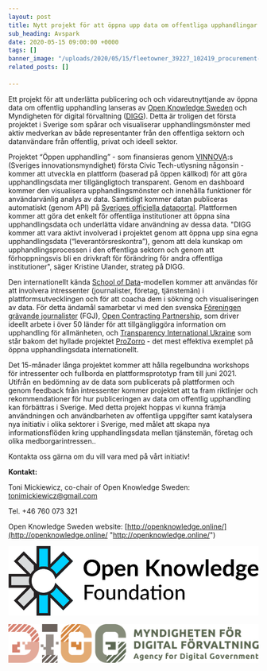 ```yaml
---
layout: post
title: Nytt projekt för att öppna upp data om offentliga upphandlingar i Sverige
sub_heading: Avspark
date: 2020-05-15 09:00:00 +0000
tags: []
banner_image: "/uploads/2020/05/15/fleetowner_39227_102419_procurement-1.png"
related_posts: []

---
```

Ett projekt för att underlätta publicering och och vidareutnyttjande av öppna data om offentlig upphandling lanseras av [Open Knowledge Sweden](http://openknowledge.online/) och Myndigheten för digital förvaltning ([DIGG](https://www.digg.se/)). Detta är troligen det första projektet i Sverige som spårar och visualiserar upphandlingsmönster med aktiv medverkan av både representanter från den offentliga sektorn och datanvändare från offentlig, privat och ideell sektor.

Projektet “Öppen upphandling” - som finansieras genom [VINNOVA](https://www.vinnova.se/en/calls-for-proposals/civic-tech/digital-services-for-2019-04507/):s (Sveriges innovationsmyndighet) första Civic Tech-utlysning någonsin - kommer att utveckla en plattform (baserad på öppen källkod) för att göra upphandlingsdata mer tillgängligtoch transparent. Genom en dashboard kommer den visualisera upphandlingsmönster och innehålla funktioner för användarvänlig analys av data. Samtidigt kommer datan publiceras automatiskt (genom API) på [Sveriges officiella dataportal](https://www.dataportal.se/). Plattformen kommer att göra det enkelt för offentliga institutioner att öppna sina upphandlingsdata och underlätta vidare användning av dessa data. "DIGG kommer att vara aktivt involverad i projektet genom att öppna upp sina egna upphandlingsdata (“leverantörsreskontra”), genom att dela kunskap om upphandlingsprocessen i den offentliga sektorn och genom att förhoppningsvis bli en drivkraft för förändring för andra offentliga institutioner", säger Kristine Ulander, strateg på DIGG.

Den internationellt kända [School of Data](https://schoolofdata.org/)-modellen kommer att användas för att involvera intressenter (journalister, företag, tjänstemän) i plattformsutvecklingen och för att coacha dem i sökning och visualiseringen av data. För detta ändamål samarbetar vi med den svenska [Föreningen grävande journalister](http://www.fgj.se/) (FGJ), [Open Contracting Partnership](https://www.open-contracting.org/), som driver ideellt arbete i över 50 länder för att tillgängliggöra information om upphandling för allmänheten, och [Transparency International Ukraine](https://ti-ukraine.org/) som står bakom det hyllade projektet [ProZorro](https://prozorro.gov.ua/en) - det mest effektiva exemplet på öppna upphandlingsdata internationellt.

Det 15-månader långa projektet kommer att hålla regelbundna workshops för intressenter och fullborda en plattformsprototyp fram till juni 2021. Utifrån en bedömning av de data som publicerats på plattformen och genom feedback från intressenter kommer projektet att ta fram riktlinjer och rekommendationer för hur publiceringen av data om offentlig upphandling kan förbättras i Sverige. Med detta projekt hoppas vi kunna främja användningen och användbarheten av offentliga uppgifter samt katalysera nya initiativ i olika sektorer i Sverige, med målet att skapa nya informationsflöden kring upphandlingsdata mellan tjänstemän, företag och olika medborgarintressen..

Kontakta oss gärna om du vill vara med på vårt initiativ!

**Kontakt:**

Toni Mickiewicz, co-chair of Open Knowledge Sweden: [tonimickiewicz@gmail.com](mailto:tonimickiewicz@gmail.com)

Tel. +46 760 073 321

Open Knowledge Sweden website: [http://openknowledge.online/](http://openknowledge.online/ "http://openknowledge.online/")

![](/uploads/2020/05/15/landscape-rgb-936x244.png)

![](/uploads/2020/05/15/digg_logo_text_color.png)